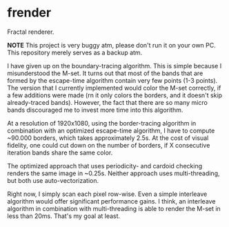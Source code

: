 # frender
Fractal renderer.

**NOTE**
This project is very buggy atm, please don't run it on your own PC. This repository merely serves as a backup atm.

I have given up on the boundary-tracing algorithm. This is simple because I misunderstood the M-set. It turns out that most of the bands that are formed by the escape-time
algorithm contain very few points (1-3 points). The version that I currently implemented would color the M-set correctly, if a few additions were made (rn it only colors the borders, and it doesn't skip already-traced bands). However, the fact that there are so many micro bands discouraged me to invest more time into this algorithm.

At a resolution of 1920x1080, using the border-tracing algorithm in combination with an optimized escape-time algorithm, I have to compute ~90.000 borders, which takes
approximately 2.5s. At the cost of visual fidelity, one could cut down on the number of borders, if X consecutive iteration bands share the same color.  

The optimized approach that uses periodicity- and cardoid checking renders the same image in ~0.25s. 
Neither approach uses multi-threading, but both use auto-vectorization.

Right now, I simply scan each pixel row-wise. Even a simple interleave algorithm would offer significant performance gains. I think, an interleave algorithm in combination
with multi-threading is able to render the M-set in less than 20ms. That's my goal at least.
